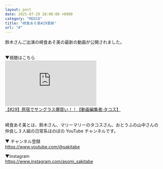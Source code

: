 ```yaml
---
layout: post
date: 2025-07-29 18:00:00 +0900
category: "MEDIA"
title: "崎食あそ美#29更新"
url: "#"
---
```


鈴木さんご出演の崎食あそ美の最新の動画が公開されました。

<br>
▼視聴はこちら

<div class="video-size">
    <iframe src="https://www.youtube.com/embed/p7Al3JQ7J3E?si=1iJ70gG96uqj3Bh0" title="YouTube video player" frameborder="0" allow="accelerometer; autoplay; clipboard-write; encrypted-media; gyroscope; picture-in-picture; web-share" referrerpolicy="strict-origin-when-cross-origin" allowfullscreen></iframe>
</div>
<a href="https://youtu.be/p7Al3JQ7J3E?si=q33J1RLvFoEqDFco" target="_blank">【#29】原宿でサングラス爆買い！！【動画編集者:タコス】</a>

<br>
<br>

崎食あそ美とは、鈴木さん、マリーマリーのタコスさん、おとうふの山中さんの仲良し３人組の日常系ほのぼの YouTube チャンネルです。

▼ チャンネル登録<br><https://www.youtube.com/@sakitabe>

▼Instagram<br><https://www.instagram.com/asomi_sakitabe>
